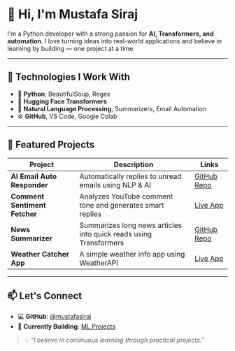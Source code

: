 # 👋 Hi, I'm Mustafa Siraj

I'm a Python developer with a strong passion for **AI, Transformers, and automation**. I love turning ideas into real-world applications and believe in learning by building — one project at a time.

---

## 🔧 Technologies I Work With

- 🐍 **Python**, BeautifulSoup, Regex
- 🤗 **Hugging Face Transformers**
- 🧠 **Natural Language Processing**, Summarizers, Email Automation
- ⚙️ **GitHub**, VS Code, Google Colab

---

## 🚀 Featured Projects

| Project | Description | Links |
|--------|-------------|-------|
| **AI Email Auto Responder** | Automatically replies to unread emails using NLP & AI | [GitHub Repo](https://github.com/mustafasiraj/Project-email_suggester) |
| **Comment Sentiment Fetcher** | Analyzes YouTube comment tone and generates smart replies | [Live App](https://commentfetcherapp-d9qdzo4lmxtwxzxqhpmjoh.streamlit.app/) |
| **News Summarizer** | Summarizes long news articles into quick reads using Transformers | [GitHub Repo](https://github.com/mustafasiraj/Project-news-summarizer) |
| **Weather Catcher App** | A simple weather info app using WeatherAPI | [Live App](https://hvjddzd9lzqqcbv7bmuphl.streamlit.app/) |

---

## 📫 Let's Connect

- 💻 **GitHub**: [@mustafasiraj](https://github.com/mustafasiraj)
- 🔨 **Currently Building**: [ML Projects](#)

> 💡 *“I believe in continuous learning through practical projects.”*

